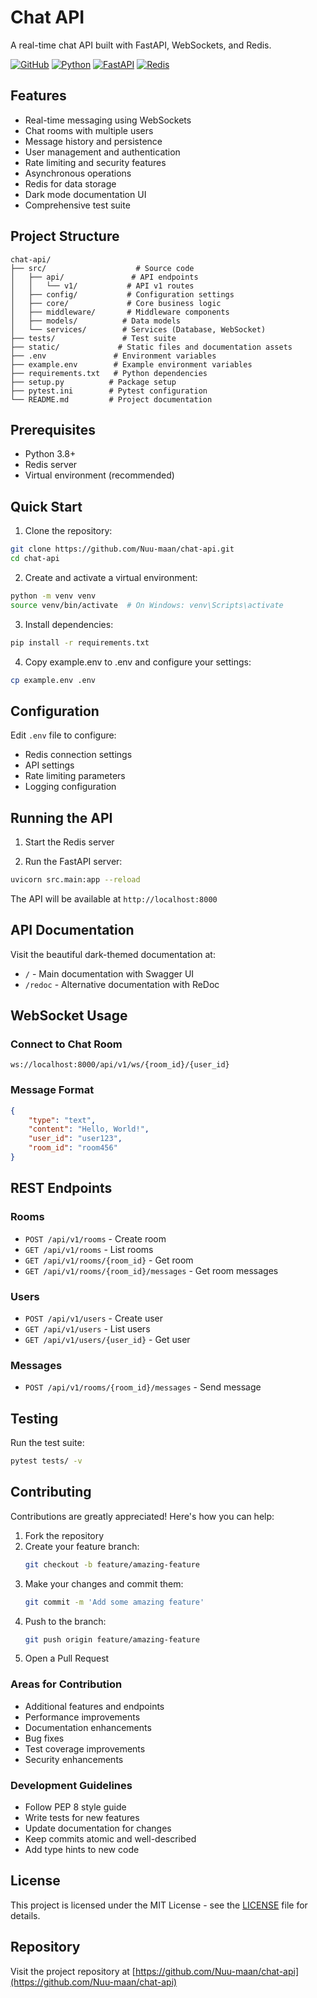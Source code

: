 # Chat API

A real-time chat API built with FastAPI, WebSockets, and Redis.

[![GitHub](https://img.shields.io/github/license/Nuu-maan/chat-api)](https://github.com/Nuu-maan/chat-api/blob/main/LICENSE)
[![Python](https://img.shields.io/badge/python-3.8+-blue.svg)](https://www.python.org/downloads/)
[![FastAPI](https://img.shields.io/badge/FastAPI-0.95.0+-green.svg)](https://fastapi.tiangolo.com)
[![Redis](https://img.shields.io/badge/redis-7.0+-red.svg)](https://redis.io)

## Features

- Real-time messaging using WebSockets
- Chat rooms with multiple users
- Message history and persistence
- User management and authentication
- Rate limiting and security features
- Asynchronous operations
- Redis for data storage
- Dark mode documentation UI
- Comprehensive test suite

## Project Structure

```
chat-api/
├── src/                    # Source code
│   ├── api/               # API endpoints
│   │   └── v1/           # API v1 routes
│   ├── config/           # Configuration settings
│   ├── core/             # Core business logic
│   ├── middleware/       # Middleware components
│   ├── models/          # Data models
│   └── services/        # Services (Database, WebSocket)
├── tests/               # Test suite
├── static/             # Static files and documentation assets
├── .env               # Environment variables
├── example.env        # Example environment variables
├── requirements.txt   # Python dependencies
├── setup.py          # Package setup
├── pytest.ini        # Pytest configuration
└── README.md         # Project documentation
```

## Prerequisites

- Python 3.8+
- Redis server
- Virtual environment (recommended)

## Quick Start

1. Clone the repository:
```bash
git clone https://github.com/Nuu-maan/chat-api.git
cd chat-api
```

2. Create and activate a virtual environment:
```bash
python -m venv venv
source venv/bin/activate  # On Windows: venv\Scripts\activate
```

3. Install dependencies:
```bash
pip install -r requirements.txt
```

4. Copy example.env to .env and configure your settings:
```bash
cp example.env .env
```

## Configuration

Edit `.env` file to configure:

- Redis connection settings
- API settings
- Rate limiting parameters
- Logging configuration

## Running the API

1. Start the Redis server

2. Run the FastAPI server:
```bash
uvicorn src.main:app --reload
```

The API will be available at `http://localhost:8000`

## API Documentation

Visit the beautiful dark-themed documentation at:
- `/` - Main documentation with Swagger UI
- `/redoc` - Alternative documentation with ReDoc

## WebSocket Usage

### Connect to Chat Room
```
ws://localhost:8000/api/v1/ws/{room_id}/{user_id}
```

### Message Format
```json
{
    "type": "text",
    "content": "Hello, World!",
    "user_id": "user123",
    "room_id": "room456"
}
```

## REST Endpoints

### Rooms
- `POST /api/v1/rooms` - Create room
- `GET /api/v1/rooms` - List rooms
- `GET /api/v1/rooms/{room_id}` - Get room
- `GET /api/v1/rooms/{room_id}/messages` - Get room messages

### Users
- `POST /api/v1/users` - Create user
- `GET /api/v1/users` - List users
- `GET /api/v1/users/{user_id}` - Get user

### Messages
- `POST /api/v1/rooms/{room_id}/messages` - Send message

## Testing

Run the test suite:
```bash
pytest tests/ -v
```

## Contributing

Contributions are greatly appreciated! Here's how you can help:

1. Fork the repository
2. Create your feature branch:
   ```bash
   git checkout -b feature/amazing-feature
   ```
3. Make your changes and commit them:
   ```bash
   git commit -m 'Add some amazing feature'
   ```
4. Push to the branch:
   ```bash
   git push origin feature/amazing-feature
   ```
5. Open a Pull Request

### Areas for Contribution
* Additional features and endpoints
* Performance improvements
* Documentation enhancements
* Bug fixes
* Test coverage improvements
* Security enhancements

### Development Guidelines
* Follow PEP 8 style guide
* Write tests for new features
* Update documentation for changes
* Keep commits atomic and well-described
* Add type hints to new code

## License

This project is licensed under the MIT License - see the [LICENSE](https://github.com/Nuu-maan/chat-api/blob/main/LICENSE) file for details.

## Repository

Visit the project repository at [https://github.com/Nuu-maan/chat-api](https://github.com/Nuu-maan/chat-api) 